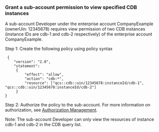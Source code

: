 ### Grant a sub-account permission to view specified CDB instances

A sub-account Developer under the enterprise account CompanyExample (ownerUin: 12345678) requires view permission of two CDB instances (instance IDs are cdb-1 and cdb-2 respectively) of the enterprise account CompanyExample.

Step 1: Create the following policy using policy syntax
```
 {
    "version": "2.0",
    "statement":
     {
         "effect": "allow",
         "action": "cdb:*",
         "resource": ["qcs::cdb::uin/12345678:instanceId/cdb-1", "qcs::cdb::uin/12345678:instanceId/cdb-2"]
     }
}
```
Step 2: Authorize the policy to the sub-account. For more information on authorization, see [Authorization Management](https://intl.cloud.tencent.com/document/product/598/10602).

Note: The sub-account Developer can only view the resources of instance cdb-1 and cdb-2 in the CDB query list.



